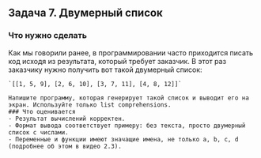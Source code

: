 ## Задача 7. Двумерный список
### Что нужно сделать
Как мы говорили ранее, в программировании часто приходится писать код исходя из результата, который требует заказчик. В этот раз заказчику нужно получить вот такой двумерный список:

~~~~
`[[1, 5, 9], [2, 6, 10], [3, 7, 11], [4, 8, 12]]`

Напишите программу, которая генерирует такой список и выводит его на экран. Используйте только list comprehensions.
### Что оценивается
- Результат вычислений корректен.
- Формат вывода соответствует примеру: без текста, просто двумерный список с числами.
- Переменные и функции имеют значащие имена, не только a, b, c, d (подробнее об этом в видео 2.3).
